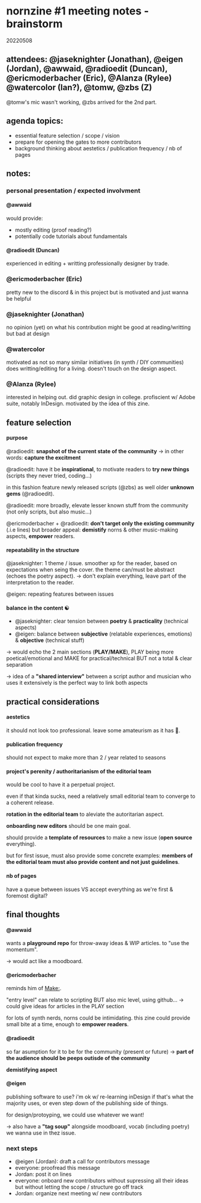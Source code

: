 # nornzine #1 meeting notes - brainstorm
20220508

## attendees: @jaseknighter (Jonathan), @eigen (Jordan), @awwaid, @radioedit (Duncan), @ericmoderbacher (Eric), @Alanza (Rylee) @watercolor (Ian?), @tomw, @zbs (Z)

@tomw's mic wasn't working, @zbs arrived for the 2nd part.

## agenda topics:

- essential feature selection / scope / vision
- prepare for opening the gates to more contributors
- background thinking about aestetics / publication frequency / nb of pages


## notes:

### personal presentation / expected involvment

#### @awwaid

would provide:
- mostly editing (proof reading?)
- potentially code tutorials about fundamentals


#### @radioedit (Duncan)

experienced in editing + writting professionally
designer by trade.


### @ericmoderbacher (Eric)

pretty new to the discord & in this project but is motivated and just wanna be helpful


### @jaseknighter (Jonathan)

no opinion (yet) on what his contribution might be
good at reading/writting but bad at design


### @watercolor

motivated as not so many similar initiatives (in synth / DIY communities)
does writting/editing for a living.
doesn't touch on the design aspect.

### @Alanza (Rylee)

interested in helping out.
did graphic design in college.
profiscient w/ Adobe suite, notably InDesign.
motivated by the idea of this zine.


## feature selection

#### purpose

@radioedit: **snapshot of the current state of the community**
-> in other words: **capture the excitment**

@radioedit: have it be **inspirational**, to motivate readers to **try new things** (scripts they never tried, coding...)

in this fashion feature newly released scripts (@zbs) as well older **unknown gems** (@radioedit).

@radioedit: more broadly, elevate lesser known stuff from the community (not only scripts, but also music...)

@ericmoderbacher + @radioedit: **don't target only the existing community** (.i.e lines) but broader appeal: **demistify** norns & other music-making aspects, **empower** readers.


#### repeatability in the structure

@jaseknighter: 1 theme / issue. smoother xp for the reader, based on expectations when seing the cover.
the theme can/must be abstract (echoes the poetry aspect).
-> don't explain everything, leave part of the interpretation to the reader.

@eigen: repeating features between issues


#### balance in the content ☯

- @jaseknighter: clear tension between **poetry** & **practicality** (technical aspects)
- @eigen: balance between **subjective** (relatable experiences, emotions) & **objective** (technical stuff)

-> would echo the 2 main sections (**PLAY/MAKE**), PLAY being more poetical/emotional and MAKE for practical/technical
BUT not a total & clear separation️

-> idea of a **"shared interview"** between a script author and musician who uses it extensively is the perfect way to link both aspects


## practical considerations

#### aestetics

it should not look too professional. leave some amateurism as it has 💖.


#### publication frequency

should not expect to make more than 2 / year
related to seasons


#### project's perenity / authoritarianism of the editorial team

would be cool to have it a perpetual project.

even if that kinda sucks, need a relatively small editorial team to converge to a coherent release.

**rotation in the editorial team** to aleviate the autoritarian aspect.

**onboarding new editors** should be one main goal.

should provide a **template of resources** to make a new issue (**open source** everything).

but for first issue, must also provide some concrete examples: **members of the editorial team must also provide content and not just guidelines**.


#### nb of pages

have a queue between issues VS accept everything as we're first & foremost digital?



## final thoughts

#### @awwaid

wants a **playground repo** for throw-away ideas & WIP articles. to "use the momentum".

-> would act like a moodboard.


#### @ericmoderbacher

reminds him of [Make:](https://makezine.com/).

"entry level" can relate to scripting BUT also mic level, using github...
-> could give ideas for articles in the PLAY section

for lots of synth nerds, norns could be intimidating.
this zine could provide small bite at a time, enough to **empower readers**.


#### @radioedit

so far asumption for it to be for the community (present or future)
-> **part of the audience should be peeps outisde of the community**

**demistifying aspect**


#### @eigen

publishing software to use?
i'm ok w/ re-learning inDesign if that's what the majority uses, or even step down of the publishing side of things.

for design/protoyping, we could use whatever we want!

-> also have a **"tag soup"** alongside moodboard, vocab (including poetry) we wanna use in thez issue.


### next steps

* @eigen (Jordan): draft a call for contributors message
* everyone: proofread this message
* Jordan: post it on lines
* everyone: onboard new contributors without supressing all their ideas but without letting the scope / structure go off track
* Jordan: organize next meeting w/ new contributors
